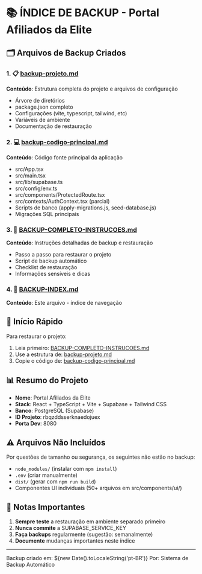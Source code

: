 # 📚 ÍNDICE DE BACKUP - Portal Afiliados da Elite

## 🗂️ Arquivos de Backup Criados

### 1. 📋 [backup-projeto.md](./backup-projeto.md)
**Conteúdo**: Estrutura completa do projeto e arquivos de configuração
- Árvore de diretórios
- package.json completo
- Configurações (vite, typescript, tailwind, etc)
- Variáveis de ambiente
- Documentação de restauração

### 2. 💻 [backup-codigo-principal.md](./backup-codigo-principal.md)
**Conteúdo**: Código fonte principal da aplicação
- src/App.tsx
- src/main.tsx
- src/lib/supabase.ts
- src/config/env.ts
- src/components/ProtectedRoute.tsx
- src/contexts/AuthContext.tsx (parcial)
- Scripts de banco (apply-migrations.js, seed-database.js)
- Migrações SQL principais

### 3. 📖 [BACKUP-COMPLETO-INSTRUCOES.md](./BACKUP-COMPLETO-INSTRUCOES.md)
**Conteúdo**: Instruções detalhadas de backup e restauração
- Passo a passo para restaurar o projeto
- Script de backup automático
- Checklist de restauração
- Informações sensíveis e dicas

### 4. 📑 [BACKUP-INDEX.md](./BACKUP-INDEX.md)
**Conteúdo**: Este arquivo - índice de navegação

## 🚀 Início Rápido

Para restaurar o projeto:
1. Leia primeiro: [BACKUP-COMPLETO-INSTRUCOES.md](./BACKUP-COMPLETO-INSTRUCOES.md)
2. Use a estrutura de: [backup-projeto.md](./backup-projeto.md)
3. Copie o código de: [backup-codigo-principal.md](./backup-codigo-principal.md)

## 📊 Resumo do Projeto

- **Nome**: Portal Afiliados da Elite
- **Stack**: React + TypeScript + Vite + Supabase + Tailwind CSS
- **Banco**: PostgreSQL (Supabase)
- **ID Projeto**: rbqzddsserknaedojuex
- **Porta Dev**: 8080

## ⚠️ Arquivos Não Incluídos

Por questões de tamanho ou segurança, os seguintes não estão no backup:
- `node_modules/` (instalar com `npm install`)
- `.env` (criar manualmente)
- `dist/` (gerar com `npm run build`)
- Componentes UI individuais (50+ arquivos em src/components/ui/)

## 📝 Notas Importantes

1. **Sempre teste** a restauração em ambiente separado primeiro
2. **Nunca commite** a SUPABASE_SERVICE_KEY
3. **Faça backups** regularmente (sugestão: semanalmente)
4. **Documente** mudanças importantes neste índice

---

Backup criado em: ${new Date().toLocaleString('pt-BR')}
Por: Sistema de Backup Automático 